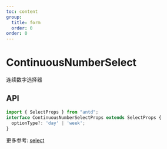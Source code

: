 ```yaml
---
toc: content
group:
  title: form
  order: 0
order: 0
---
```


# ContinuousNumberSelect
连续数字选择器

<code src='./demos/ContinuousNumberSelectDemo.tsx'></code>

## API
```js
import { SelectProps } from "antd";
interface ContinuousNumberSelectProps extends SelectProps {
  optionType?: 'day' | 'week';
}
```

更多参考: [select](https://ant.design/components/select-cn)